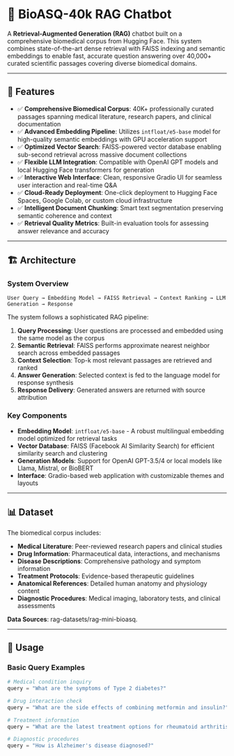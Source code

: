 # 🧬  BioASQ-40k RAG Chatbot

A **Retrieval-Augmented Generation (RAG)** chatbot built on a comprehensive biomedical corpus from Hugging Face. This system combines state-of-the-art dense retrieval with FAISS indexing and semantic embeddings to enable fast, accurate question answering over 40,000+ curated scientific passages covering diverse biomedical domains.

---

## 🚀 Features

- ✅ **Comprehensive Biomedical Corpus**: 40K+ professionally curated passages spanning medical literature, research papers, and clinical documentation
- ✅ **Advanced Embedding Pipeline**: Utilizes `intfloat/e5-base` model for high-quality semantic embeddings with GPU acceleration support
- ✅ **Optimized Vector Search**: FAISS-powered vector database enabling sub-second retrieval across massive document collections
- ✅ **Flexible LLM Integration**: Compatible with OpenAI GPT models and local Hugging Face transformers for generation
- ✅ **Interactive Web Interface**: Clean, responsive Gradio UI for seamless user interaction and real-time Q&A
- ✅ **Cloud-Ready Deployment**: One-click deployment to Hugging Face Spaces, Google Colab, or custom cloud infrastructure
- ✅ **Intelligent Document Chunking**: Smart text segmentation preserving semantic coherence and context
- ✅ **Retrieval Quality Metrics**: Built-in evaluation tools for assessing answer relevance and accuracy

---

## 🏗️ Architecture

### System Overview
```
User Query → Embedding Model → FAISS Retrieval → Context Ranking → LLM Generation → Response
```

The system follows a sophisticated RAG pipeline:

1. **Query Processing**: User questions are processed and embedded using the same model as the corpus
2. **Semantic Retrieval**: FAISS performs approximate nearest neighbor search across embedded passages
3. **Context Selection**: Top-k most relevant passages are retrieved and ranked
4. **Answer Generation**: Selected context is fed to the language model for response synthesis
5. **Response Delivery**: Generated answers are returned with source attribution

### Key Components

- **Embedding Model**: `intfloat/e5-base` - A robust multilingual embedding model optimized for retrieval tasks
- **Vector Database**: FAISS (Facebook AI Similarity Search) for efficient similarity search and clustering
- **Generation Models**: Support for OpenAI GPT-3.5/4 or local models like Llama, Mistral, or BioBERT
- **Interface**: Gradio-based web application with customizable themes and layouts

---

## 📊 Dataset

The biomedical corpus includes:

- **Medical Literature**: Peer-reviewed research papers and clinical studies
- **Drug Information**: Pharmaceutical data, interactions, and mechanisms
- **Disease Descriptions**: Comprehensive pathology and symptom information
- **Treatment Protocols**: Evidence-based therapeutic guidelines
- **Anatomical References**: Detailed human anatomy and physiology content
- **Diagnostic Procedures**: Medical imaging, laboratory tests, and clinical assessments

**Data Sources**: rag-datasets/rag-mini-bioasq.

---

## 🔧 Usage

### Basic Query Examples

```python
# Medical condition inquiry
query = "What are the symptoms of Type 2 diabetes?"

# Drug interaction check
query = "What are the side effects of combining metformin and insulin?"

# Treatment information
query = "What are the latest treatment options for rheumatoid arthritis?"

# Diagnostic procedures
query = "How is Alzheimer's disease diagnosed?"
```
